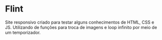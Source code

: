 # Flint

Site responsivo criado para testar alguns conhecimentos de HTML, CSS e JS. Utilizando de
funções para troca de imagens e loop infinito por meio de um temporizador.
